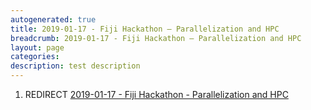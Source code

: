 ```yaml
---
autogenerated: true
title: 2019-01-17 - Fiji Hackathon – Parallelization and HPC
breadcrumb: 2019-01-17 - Fiji Hackathon – Parallelization and HPC
layout: page
categories: 
description: test description
---
```


1.  REDIRECT [2019-01-17 - Fiji Hackathon - Parallelization and HPC](2019-01-17_-_Fiji_Hackathon_-_Parallelization_and_HPC "wikilink")

